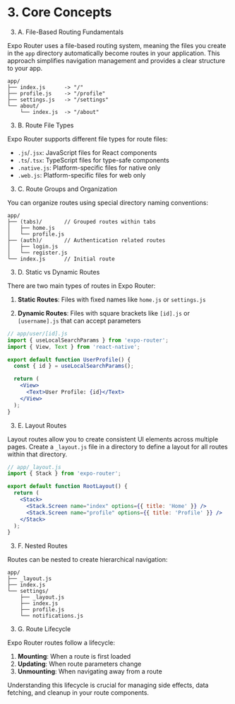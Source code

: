 # 3. Core Concepts

3. A. File-Based Routing Fundamentals

Expo Router uses a file-based routing system, meaning the files you create in the `app` directory automatically become routes in your application. This approach simplifies navigation management and provides a clear structure to your app.

```
app/
├── index.js      -> "/"
├── profile.js    -> "/profile"
├── settings.js   -> "/settings"
└── about/
    └── index.js  -> "/about"
```

3. B. Route File Types

Expo Router supports different file types for route files:

- `.js`/`.jsx`: JavaScript files for React components
- `.ts`/`.tsx`: TypeScript files for type-safe components
- `.native.js`: Platform-specific files for native only
- `.web.js`: Platform-specific files for web only

3. C. Route Groups and Organization

You can organize routes using special directory naming conventions:

```
app/
├── (tabs)/       // Grouped routes within tabs
│   ├── home.js
│   └── profile.js
├── (auth)/       // Authentication related routes
│   ├── login.js
│   └── register.js
└── index.js      // Initial route
```

3. D. Static vs Dynamic Routes

There are two main types of routes in Expo Router:

1. **Static Routes**: Files with fixed names like `home.js` or `settings.js`

2. **Dynamic Routes**: Files with square brackets like `[id].js` or `[username].js` that can accept parameters

```jsx
// app/user/[id].js
import { useLocalSearchParams } from 'expo-router';
import { View, Text } from 'react-native';

export default function UserProfile() {
  const { id } = useLocalSearchParams();

  return (
    <View>
      <Text>User Profile: {id}</Text>
    </View>
  );
}
```

3. E. Layout Routes

Layout routes allow you to create consistent UI elements across multiple pages. Create a `_layout.js` file in a directory to define a layout for all routes within that directory.

```jsx
// app/_layout.js
import { Stack } from 'expo-router';

export default function RootLayout() {
  return (
    <Stack>
      <Stack.Screen name="index" options={{ title: 'Home' }} />
      <Stack.Screen name="profile" options={{ title: 'Profile' }} />
    </Stack>
  );
}
```

3. F. Nested Routes

Routes can be nested to create hierarchical navigation:

```
app/
├── _layout.js
├── index.js
└── settings/
    ├── _layout.js
    ├── index.js
    ├── profile.js
    └── notifications.js
```

3. G. Route Lifecycle

Expo Router routes follow a lifecycle:

1. **Mounting**: When a route is first loaded
2. **Updating**: When route parameters change
3. **Unmounting**: When navigating away from a route

Understanding this lifecycle is crucial for managing side effects, data fetching, and cleanup in your route components.
